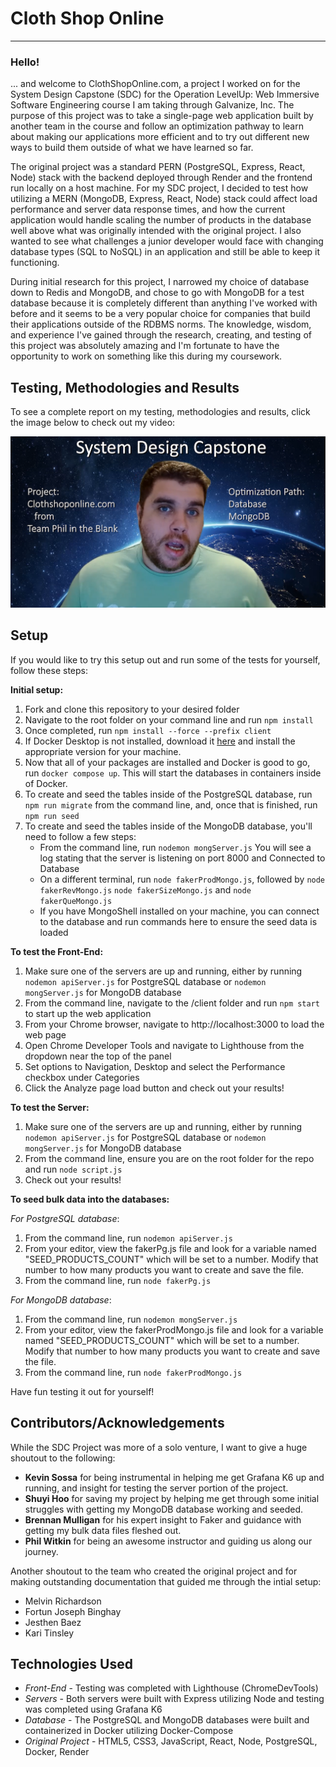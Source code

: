 # Cloth Shop Online
---

### Hello!
... and welcome to ClothShopOnline.com, a project I worked on for the System Design Capstone (SDC) for the Operation LevelUp: Web Immersive Software Engineering course I am taking through Galvanize, Inc. The purpose of this project was to take a single-page web application built by another team in the course and follow an optimization pathway to learn about making our applications more efficient and to try out different new ways to build them outside of what we have learned so far.

The original project was a standard PERN (PostgreSQL, Express, React, Node) stack with the backend deployed through Render and the frontend run locally on a host machine. For my SDC project, I decided to test how utilizing a MERN (MongoDB, Express, React, Node) stack could affect load performance and server data response times, and how the current application would handle scaling the number of products in the database well above what was originally intended with the original project. I also wanted to see what challenges a junior developer would face with changing database types (SQL to NoSQL) in an application and still be able to keep it functioning.

During initial research for this project, I narrowed my choice of database down to Redis and MongoDB, and chose to go with MongoDB for a test database because it is completely different than anything I've worked with before and it seems to be a very popular choice for companies that build their applications outside of the RDBMS norms. The knowledge, wisdom, and experience I've gained through the research, creating, and testing of this project was absolutely amazing and I'm fortunate to have the opportunity to work on something like this during my coursework.

## Testing, Methodologies and Results

To see a complete report on my testing, methodologies and results, click the image below to check out my video:

[![Video Thumbnail](./images/SDC-image-for-link.png)](https://www.youtube.com/watch?v=CgUqBXYZY1c)

## Setup

If you would like to try this setup out and run some of the tests for yourself, follow these steps:

**Initial setup:**
1. Fork and clone this repository to your desired folder
2. Navigate to the root folder on your command line and run `npm install`
3. Once completed, run `npm install --force --prefix client`
4. If Docker Desktop is not installed, download it [here](https://www.docker.com/products/docker-desktop/) and install the appropriate version for your machine.
5. Now that all of your packages are installed and Docker is good to go, run `docker compose up`. This will start the databases in containers inside of Docker.
6. To create and seed the tables inside of the PostgreSQL database, run `npm run migrate` from the command line, and, once that is finished, run `npm run seed`
7. To create and seed the tables inside of the MongoDB database, you'll need to follow a few steps:
    - From the command line, run `nodemon mongServer.js` You will see a log stating that the server is listening on port 8000 and Connected to Database
    - On a different terminal, run `node fakerProdMongo.js`, followed by `node fakerRevMongo.js` `node fakerSizeMongo.js` and `node fakerQueMongo.js`
    - If you have MongoShell installed on your machine, you can connect to the database and run commands here to ensure the seed data is loaded
    
**To test the Front-End:**
1. Make sure one of the servers are up and running, either by running `nodemon apiServer.js` for PostgreSQL database or `nodemon mongServer.js` for MongoDB database
2. From the command line, navigate to the /client folder and run `npm start` to start up the web application
3. From your Chrome browser, navigate to http://localhost:3000 to load the web page
4. Open Chrome Developer Tools and navigate to Lighthouse from the dropdown near the top of the panel
5. Set options to Navigation, Desktop and select the Performance checkbox under Categories
6. Click the Analyze page load button and check out your results!

**To test the Server:**
1. Make sure one of the servers are up and running, either by running `nodemon apiServer.js` for PostgreSQL database or `nodemon mongServer.js` for MongoDB database
2. From the command line, ensure you are on the root folder for the repo and run `node script.js`
3. Check out your results!
    
**To seed bulk data into the databases:**

*For PostgreSQL database*:
1. From the command line, run `nodemon apiServer.js`
2. From your editor, view the fakerPg.js file and look for a variable named "SEED_PRODUCTS_COUNT" which will be set to a number. Modify that number to how many products you want to create and save the file.
3. From the command line, run `node fakerPg.js`

*For MongoDB database*:
1. From the command line, run `nodemon mongServer.js`
2. From your editor, view the fakerProdMongo.js file and look for a variable named "SEED_PRODUCTS_COUNT" which will be set to a number. Modify that number to how many products you want to create and save the file.
3. From the command line, run `node fakerProdMongo.js`
    
Have fun testing it out for yourself!


## Contributors/Acknowledgements

While the SDC Project was more of a solo venture, I want to give a huge shoutout to the following:

- **Kevin Sossa** for being instrumental in helping me get Grafana K6 up and running, and insight for testing the server portion of the project.
- **Shuyi Hoo** for saving my project by helping me get through some initial struggles with getting my MongoDB database working and seeded.
- **Brennan Mulligan** for his expert insight to Faker and guidance with getting my bulk data files fleshed out.
- **Phil Witkin** for being an awesome instructor and guiding us along our journey.

Another shoutout to the team who created the original project and for making outstanding documentation that guided me through the intial setup:
- Melvin Richardson
- Fortun Joseph Binghay
- Jesthen Baez
- Kari Tinsley


## Technologies Used

- *Front-End* - Testing was completed with Lighthouse (ChromeDevTools)
- *Servers* - Both servers were built with Express utilizing Node and testing was completed using Grafana K6
- *Database* - The PostgreSQL and MongoDB databases were built and containerized in Docker utilizing Docker-Compose
- *Original Project* - HTML5, CSS3, JavaScript, React, Node, PostgreSQL, Docker, Render



